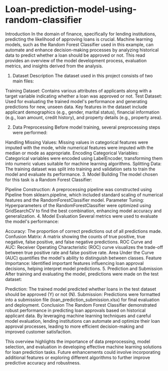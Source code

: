 # Loan-prediction-model-using-random-classifier
Introduction
In the domain of finance, specifically for lending institutions, predicting the likelihood of approving loans is crucial. Machine learning models, such as the Random Forest Classifier used in this example, can automate and enhance decision-making processes by analyzing historical data to predict whether a loan should be approved or not. This read provides an overview of the model development process, evaluation metrics, and insights derived from the analysis.

1. Dataset Description
The dataset used in this project consists of two main files:

Training Dataset: Contains various attributes of applicants along with a target variable indicating whether a loan was approved or not.
Test Dataset: Used for evaluating the trained model's performance and generating predictions for new, unseen data.
Key features in the dataset include applicant demographics (e.g., gender, marital status), financial information (e.g., loan amount, credit history), and property details (e.g., property area).

2. Data Preprocessing
Before model training, several preprocessing steps were performed:

Handling Missing Values: Missing values in categorical features were imputed with the mode, while numerical features were imputed with the median or mode as appropriate.
Encoding Categorical Variables: Categorical variables were encoded using LabelEncoder, transforming them into numeric values suitable for machine learning algorithms.
Splitting Data: The training dataset was split into training and validation sets to train the model and evaluate its performance.
3. Model Building
The model chosen for this task is a Random Forest Classifier:

Pipeline Construction: A preprocessing pipeline was constructed using Pipeline from sklearn.pipeline, which included standard scaling of numerical features and the RandomForestClassifier model.
Parameter Tuning: Hyperparameters of the RandomForestClassifier were optimized using GridSearchCV to find the best combination, enhancing model accuracy and generalization.
4. Model Evaluation
Several metrics were used to evaluate the model's performance:

Accuracy: The proportion of correct predictions out of all predictions made.
Confusion Matrix: A matrix showing the counts of true positive, true negative, false positive, and false negative predictions.
ROC Curve and AUC: Receiver Operating Characteristic (ROC) curve visualizes the trade-off between true positive rate and false positive rate. Area Under the Curve (AUC) quantifies the model's ability to distinguish between classes.
Feature Importance: Identified important features influencing loan approval decisions, helping interpret model predictions.
5. Prediction and Submission
After training and evaluating the model, predictions were made on the test dataset:

Prediction: The trained model predicted whether loans in the test dataset should be approved (Y) or not (N).
Submission: Predictions were formatted into a submission file (loan_prediction_submission.xlsx) for final evaluation and deployment.
Conclusion
The Random Forest Classifier demonstrated robust performance in predicting loan approvals based on historical applicant data. By leveraging machine learning techniques and careful model evaluation, lending institutions can automate and optimize their loan approval processes, leading to more efficient decision-making and improved customer satisfaction.

This overview highlights the importance of data preprocessing, model selection, and evaluation in developing effective machine learning solutions for loan prediction tasks. Future enhancements could involve incorporating additional features or exploring different algorithms to further improve predictive accuracy and robustness.
